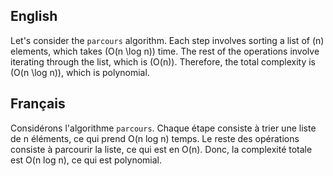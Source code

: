 ## English

Let's consider the `parcours` algorithm. Each step involves sorting a list of \(n\) elements, which takes \(O(n \log n)\) time. The rest of the operations involve iterating through the list, which is \(O(n)\). Therefore, the total complexity is \(O(n \log n)\), which is polynomial.

## Français

Considérons l'algorithme `parcours`. Chaque étape consiste à trier une liste de n éléments, ce qui prend O(n log n) temps. 
Le reste des opérations consiste à parcourir la liste, ce qui est en O(n). 
Donc, la complexité totale est O(n log n), ce qui est polynomial.
